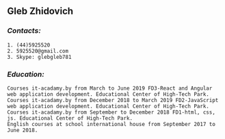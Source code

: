 ## **Gleb Zhidovich**

### *Сontacts:* 
    1. (44)5925520
    2. 5925520@gmail.com
    3. Skype: glebgleb781

### *Education:*
    Сourses it-acadamy.by from March to June 2019 FD3-React and Angular web application development. Educational Center of High-Tech Park.
    Сourses it-acadamy.by from December 2018 to March 2019 FD2-JavaScript web application development. Educational Center of High-Tech Park.
    Сourses it-acadamy.by from September to December 2018 FD1-html, css, js. Educational Center of High-Tech Park.
    English courses at school international house from September 2017 to June 2018.